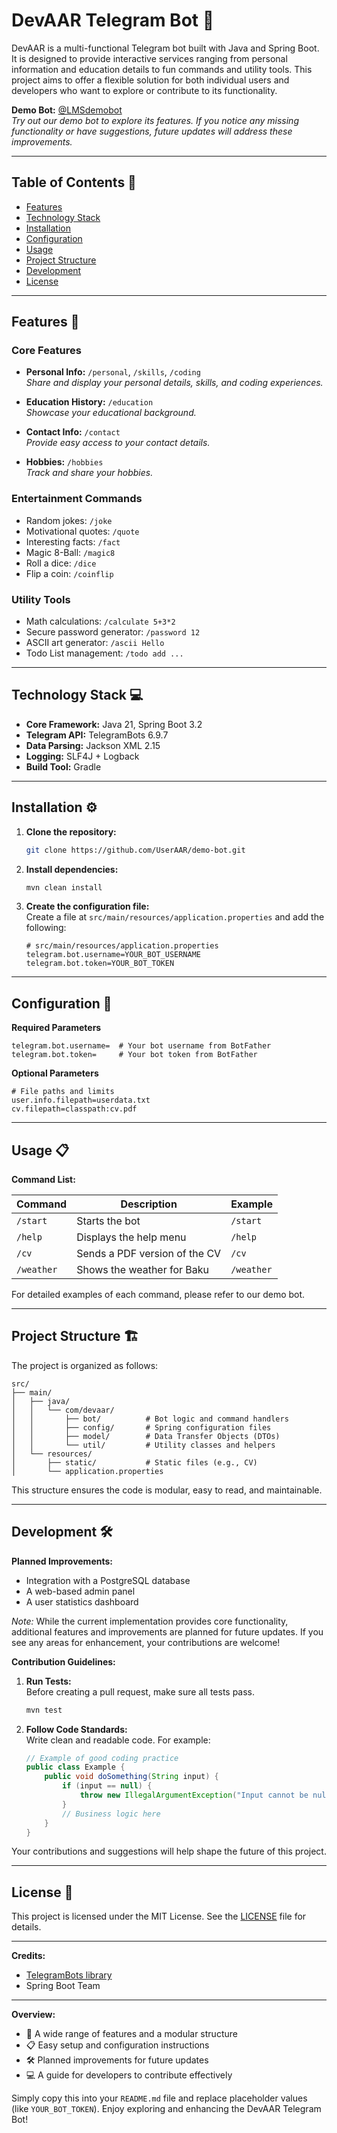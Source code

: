 # DevAAR Telegram Bot 🤖

DevAAR is a multi-functional Telegram bot built with Java and Spring Boot. It is designed to provide interactive services ranging from personal information and education details to fun commands and utility tools. This project aims to offer a flexible solution for both individual users and developers who want to explore or contribute to its functionality.

**Demo Bot:** [@LMSdemobot](https://t.me/LMSdemobot)  
*Try out our demo bot to explore its features. If you notice any missing functionality or have suggestions, future updates will address these improvements.*

---

## Table of Contents 📜
- [Features](#features-)
- [Technology Stack](#technology-stack-)
- [Installation](#installation-)
- [Configuration](#configuration-)
- [Usage](#usage-)
- [Project Structure](#project-structure-)
- [Development](#development-)
- [License](#license-)

---

## Features 🚀

### Core Features
- **Personal Info:** `/personal`, `/skills`, `/coding`  
  *Share and display your personal details, skills, and coding experiences.*

- **Education History:** `/education`  
  *Showcase your educational background.*

- **Contact Info:** `/contact`  
  *Provide easy access to your contact details.*

- **Hobbies:** `/hobbies`  
  *Track and share your hobbies.*

### Entertainment Commands
- Random jokes: `/joke`
- Motivational quotes: `/quote`
- Interesting facts: `/fact`
- Magic 8-Ball: `/magic8`
- Roll a dice: `/dice`
- Flip a coin: `/coinflip`

### Utility Tools
- Math calculations: `/calculate 5+3*2`
- Secure password generator: `/password 12`
- ASCII art generator: `/ascii Hello`
- Todo List management: `/todo add ...`

---

## Technology Stack 💻

- **Core Framework:** Java 21, Spring Boot 3.2
- **Telegram API:** TelegramBots 6.9.7
- **Data Parsing:** Jackson XML 2.15
- **Logging:** SLF4J + Logback
- **Build Tool:** Gradle

---

## Installation ⚙️

1. **Clone the repository:**
   ```bash
   git clone https://github.com/UserAAR/demo-bot.git
   ```

2. **Install dependencies:**
   ```bash
   mvn clean install
   ```

3. **Create the configuration file:**  
   Create a file at `src/main/resources/application.properties` and add the following:
   ```properties
   # src/main/resources/application.properties
   telegram.bot.username=YOUR_BOT_USERNAME
   telegram.bot.token=YOUR_BOT_TOKEN
   ```

---

## Configuration 🔧

**Required Parameters**
```properties
telegram.bot.username=  # Your bot username from BotFather
telegram.bot.token=     # Your bot token from BotFather
```

**Optional Parameters**
```properties
# File paths and limits
user.info.filepath=userdata.txt
cv.filepath=classpath:cv.pdf
```

---

## Usage 📋

**Command List:**

| Command   | Description                        | Example   |
|-----------|------------------------------------|-----------|
| `/start`  | Starts the bot                     | `/start`  |
| `/help`   | Displays the help menu             | `/help`   |
| `/cv`     | Sends a PDF version of the CV      | `/cv`     |
| `/weather`| Shows the weather for Baku         | `/weather`|

For detailed examples of each command, please refer to our demo bot.

---

## Project Structure 🏗️

The project is organized as follows:

```
src/
├── main/
│   ├── java/
│   │   └── com/devaar/
│   │       ├── bot/          # Bot logic and command handlers
│   │       ├── config/       # Spring configuration files
│   │       ├── model/        # Data Transfer Objects (DTOs)
│   │       └── util/         # Utility classes and helpers
│   └── resources/
│       ├── static/           # Static files (e.g., CV)
│       └── application.properties
```

This structure ensures the code is modular, easy to read, and maintainable.

---

## Development 🛠️

**Planned Improvements:**

- Integration with a PostgreSQL database
- A web-based admin panel
- A user statistics dashboard

*Note:* While the current implementation provides core functionality, additional features and improvements are planned for future updates. If you see any areas for enhancement, your contributions are welcome!

**Contribution Guidelines:**

1. **Run Tests:**  
   Before creating a pull request, make sure all tests pass.
   ```bash
   mvn test
   ```

2. **Follow Code Standards:**  
   Write clean and readable code. For example:
   ```java
   // Example of good coding practice
   public class Example {
       public void doSomething(String input) {
           if (input == null) {
               throw new IllegalArgumentException("Input cannot be null");
           }
           // Business logic here
       }
   }
   ```

Your contributions and suggestions will help shape the future of this project.

---

## License 📄

This project is licensed under the MIT License. See the [LICENSE](LICENSE) file for details.

---

**Credits:**

- [TelegramBots library](https://github.com/rubenlagus/TelegramBots)
- Spring Boot Team

---

**Overview:**
- 🚀 A wide range of features and a modular structure
- 📋 Easy setup and configuration instructions
- 🛠️ Planned improvements for future updates
- 💻 A guide for developers to contribute effectively

Simply copy this into your `README.md` file and replace placeholder values (like `YOUR_BOT_TOKEN`). Enjoy exploring and enhancing the DevAAR Telegram Bot!
